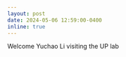 ```yaml
---
layout: post
date: 2024-05-06 12:59:00-0400
inline: true
---
```


Welcome Yuchao Li visiting the UP lab
